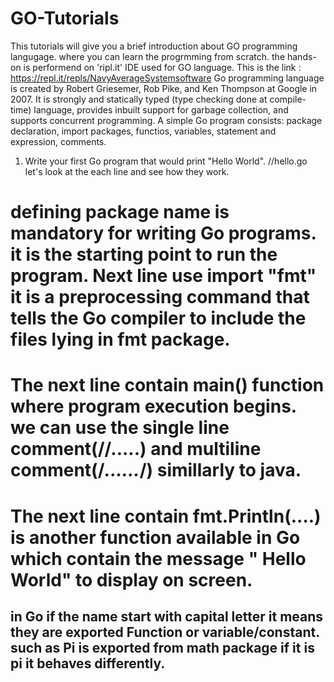 # GO-Tutorials
This tutorials will give you a brief introduction about GO programming langugage. where you can learn the progrmming from scratch. 
the hands-on is performend on 'ripl.it' IDE used for GO language. This is the link : https://repl.it/repls/NavyAverageSystemsoftware
Go programming language is created by Robert Griesemer, Rob Pike, and Ken Thompson at Google in 2007. It is strongly and statically typed (type checking done at compile-time) language, provides inbuilt support for garbage collection, and supports concurrent programming.
A simple Go program consists: package declaration, import packages, functios, variables, statement and expression, comments.

1) Write your first Go program that would print "Hello World".
    //hello.go
 let's look at the each line and see how they work.
 # defining package name is mandatory for writing Go programs. it is the starting point to run the program. Next line use import "fmt" it     is a preprocessing command that tells the Go compiler to include the files lying in fmt package.
 # The next line contain main() function where program execution begins. we can use the single line comment(//.....) and multiline comment(/*......*/) simillarly to java.
 # The next line contain fmt.Println(....) is another function available in Go which contain the message " Hello World" to display on       screen.
 ## in Go if the name start with capital letter it means they are exported Function or variable/constant. such as Pi is exported from math package if it is pi it behaves differently.
